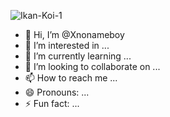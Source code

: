 ![Ikan-Koi-1](https://github.com/Xnonameboy/Xnonameboy/assets/169644740/3c339b07-68bc-4374-86fc-d84d1c86f3eb)
- 👋 Hi, I’m @Xnonameboy
- 👀 I’m interested in ...
- 🌱 I’m currently learning ...
- 💞️ I’m looking to collaborate on ...
- 📫 How to reach me ...
- 😄 Pronouns: ...
- ⚡ Fun fact: ...

<!---
Xnonameboy/Xnonameboy is a ✨ special ✨ repository because its `README.md` (this file) appears on your GitHub profile.
You can click the Preview link to take a look at your changes.
--->
